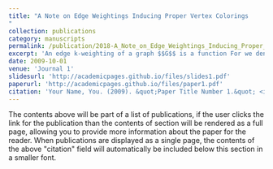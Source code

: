 ```yaml
---
title: "A Note on Edge Weightings Inducing Proper Vertex Colorings
"
collection: publications
category: manuscripts
permalink: /publication/2018-A_Note_on_Edge_Weightings_Inducing_Proper_Vertex_Colorings
excerpt: 'An edge k-weighting of a graph $$G$$ is a function For we denote by S(v) the multiset of weights on edges incident to v. We say that a weighting l induces a vertex coloring via a function f if for all adjacent vertices One corresponding coloring parameter is the f-neighbor-distinguishing index. It is the smallest value k such that a k-weighting induces a vertex coloring of G via f. In literature, several functions f, e.g., sums and products, and different additional constraints for the colorings have been studied. Thereby a lot of related coloring parameters arise. In this note, we introduce a class of functions, so-called dispersing functions. We prove bounds for three classes of coloring parameters, which are induced by edge weightings via arbitrary dispersing functions.'
date: 2009-10-01
venue: 'Journal 1'
slidesurl: 'http://academicpages.github.io/files/slides1.pdf'
paperurl: 'http://academicpages.github.io/files/paper1.pdf'
citation: 'Your Name, You. (2009). &quot;Paper Title Number 1.&quot; <i>Journal 1</i>. 1(1).'
---
```


The contents above will be part of a list of publications, if the user clicks the link for the publication than the contents of section will be rendered as a full page, allowing you to provide more information about the paper for the reader. When publications are displayed as a single page, the contents of the above "citation" field will automatically be included below this section in a smaller font.
